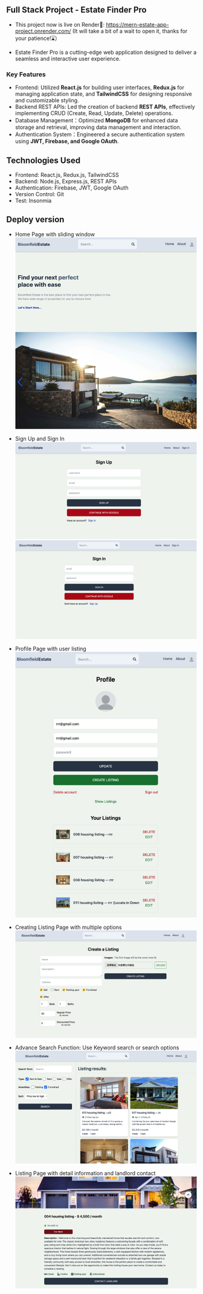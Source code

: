 ## Full Stack Project - Estate Finder Pro

- This project now is live on Render🎉: https://mern-estate-app-project.onrender.com/
 (It will take a bit of a wait to open it, thanks for your patience!⌛️）

- Estate Finder Pro is a cutting-edge web application designed to deliver a seamless and interactive user experience.

### Key Features
- Frontend: Utilized **React.js** for building user interfaces, **Redux.js** for managing application state, and **TailwindCSS** for designing responsive and customizable styling.
- Backend REST APIs: Led the creation of backend **REST APIs**, effectively implementing CRUD (Create, Read, Update, Delete) operations.
- Database Management：Optimized **MongoDB** for enhanced data storage and retrieval, improving data management and interaction.
- Authentication System：Engineered a secure authentication system using **JWT, Firebase, and Google OAuth**.

## Technologies Used
- Frontend: React.js, Redux.js, TailwindCSS
- Backend: Node.js, Express.js, REST APIs
- Authentication: Firebase, JWT, Google OAuth
- Version Control: Git
- Test: Insonmia

## Deploy version
- Home Page with sliding window
![Home Page](https://github.com/Reneechang17/Estate-Finder-Pro/blob/main/static/Home%20page-Estate.jpg)

- Sign Up and Sign In
![Sign Up](https://github.com/Reneechang17/Estate-Finder-Pro/blob/main/static/Sign%20Up-Estate.jpg)
![Sign In](https://github.com/Reneechang17/Estate-Finder-Pro/blob/main/static/Sign%20In-Estate.jpg)

- Profile Page with user listing
![Profile Page](https://github.com/Reneechang17/Estate-Finder-Pro/blob/main/static/Profile%20Page%20with%20Listing-Estate.jpg)

- Creating Listing Page with multiple options
![Creating Listing Page](https://github.com/Reneechang17/Estate-Finder-Pro/blob/main/static/Creating%20List%20Page%20with%20multiple%20options-Estate.jpg)

- Advance Search Function: Use Keyword search or search options
![Search Page](https://github.com/Reneechang17/Estate-Finder-Pro/blob/main/static/Advance%20Search%20functionalities-Estate.jpg)

- Listing Page with detail information and landlord contact
![Listing Page](https://github.com/Reneechang17/Estate-Finder-Pro/blob/main/static/House%20Page%20with%20detail%20info-Estate.jpg)